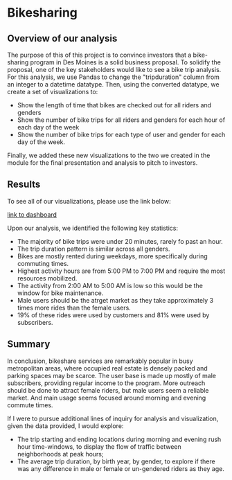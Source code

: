 # Bikesharing

## Overview of our analysis

The purpose of this of this project is to convince investors that a bike-sharing program in Des Moines is a solid business proposal. To solidify the proposal, one of the key stakeholders would like to see a bike trip analysis. For this analysis, we use Pandas to change the "tripduration" column from an integer to a datetime datatype. Then, using the converted datatype, we create a set of visualizations to:

 - Show the length of time that bikes are checked out for all riders and genders
 - Show the number of bike trips for all riders and genders for each hour of each day of the week
 - Show the number of bike trips for each type of user and gender for each day of the week.

Finally, we added these new visualizations to the two we created in the module for the final presentation and analysis to pitch to investors.

## Results

To see all of our visualizations, please use the link below: 

[link to dashboard](https://public.tableau.com/views/Module14Challenge_16373968031080/Story1?:language=en-US&publish=yes&:display_count=n&:origin=viz_share_link)

Upon our analysis, we identified the following key statistics: 

 - The majority of bike trips were under 20 minutes, rarely fo past an hour. 
 - The trip duration pattern is similar across all genders.
 - Bikes are mostly rented during weekdays, more specifically during commuting times. 
 - Highest activity hours are from 5:00 PM to 7:00 PM and require the most resources mobilized.
 - The activity from 2:00 AM to 5:00 AM is low so this would be the window for bike maintenance.
 - Male users should be the atrget market as they take approximately 3 times more rides than the female users.
 - 19% of these rides were used by customers and 81% were used by subscribers.

## Summary

In conclusion, bikeshare services are remarkably popular in busy metropolitan areas, where occupied real estate is densely packed and parking spaces may be scarce. The user base is made up mostly of male subscribers, providing regular income to the program. More outreach should be done to attract female riders, but male users seem a reliable market. And main usage seems focused around morning and evening commute times.

If I were to pursue additional lines of inquiry for analysis and visualization, given the data provided, I would explore:

 - The trip starting and ending locations during morning and evening rush hour time-windows, to display the flow of traffic between neighborhoods at peak hours;
 - The average trip duration, by birth year, by gender, to explore if there was any difference in male or female or un-gendered riders as they age.
